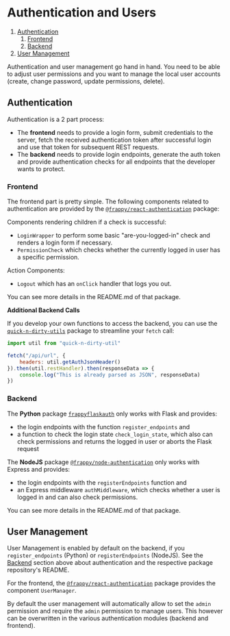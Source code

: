 # Authentication and Users

1. [Authentication](#authentication)
    1. [Frontend](#frontend)
    2. [Backend](#backend)
2. [User Management](#user-management)

Authentication and user management go hand in hand. You need to be able to adjust user permissions and you want to
 manage the local user accounts (create, change password, update permissions, delete).

## Authentication

Authentication is a 2 part process:

- The **frontend** needs to provide a login form, submit credentials to the server, fetch the received authentication
 token after successful login and use that token for subsequent REST requests.
- The **backend** needs to provide login endpoints, generate the auth token and provide authentication checks for all
 endpoints that the developer wants to protect.

### Frontend

The frontend part is pretty simple. The following components related to authentication are provided by the
 [`@frappy/react-authentication`](https://github.com/ilfrich/frappy-react-authentication) package:

Components rendering children if a check is successful:
- `LoginWrapper` to perform some basic "are-you-logged-in" check and renders a login form if necessary.
- `PermissionCheck` which checks whether the currently logged in user has a specific permission.

Action Components:
- `Logout` which has an `onClick` handler that logs you out.

You can see more details in the README.md of that package.

**Additional Backend Calls**

If you develop your own functions to access the backend, you can use the
[`quick-n-dirty-utils`](https://www.npmjs.com/package/quick-n-dirty-utils) package to streamline your `fetch` call:

```javascript
import util from "quick-n-dirty-util"

fetch("/api/url", {
    headers: util.getAuthJsonHeader()
}).then(util.restHandler).then(responseData => {
    console.log("This is already parsed as JSON", responseData)
})
```

### Backend

The **Python** package [`frappyflaskauth`](https://github.com/ilfrich/frappy-flask-authentication) only works with Flask
 and provides:

- the login endpoints with the function `register_endpoints` and
- a function to check the login state `check_login_state`, which also can check permissions and returns the logged in
 user or aborts the Flask request

The **NodeJS** package [`@frappy/node-authentication`](https://github.com/ilfrich/frappy-node-authentication) only works
 with Express and provides:

- the login endpoints with the `registerEndpoints` function and
- an Express middleware `authMiddleware`, which checks whether a user is logged in and can also check permissions.

You can see more details in the README.md of that package.

## User Management

User Management is enabled by default on the backend, if you `register_endpoints` (Python) or `registerEndpoints`
 (NodeJS). See the [Backend](#backend) section above about authentication and the respective package repository's
 README.

For the frontend, the [`@frappy/react-authentication`](https://github.com/ilfrich/frappy-react-authentication) package
 provides the component `UserManager`.

By default the user management will automatically allow to set the `admin` permission and require the `admin` permission
 to manage users. This however can be overwritten in the various authentication modules (backend and frontend).

